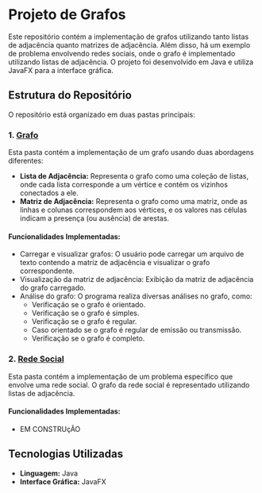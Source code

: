 # Projeto de Grafos

Este repositório contém a implementação de grafos utilizando tanto listas de adjacência quanto matrizes de adjacência. Além disso, há um exemplo de problema envolvendo redes sociais, onde o grafo é implementado utilizando listas de adjacência. O projeto foi desenvolvido em Java e utiliza JavaFX para a interface gráfica.

## Estrutura do Repositório

O repositório está organizado em duas pastas principais:

### 1. [Grafo](./grafo)
Esta pasta contém a implementação de um grafo usando duas abordagens diferentes:
- **Lista de Adjacência:** Representa o grafo como uma coleção de listas, onde cada lista corresponde a um vértice e contém os vizinhos conectados a ele.
- **Matriz de Adjacência:** Representa o grafo como uma matriz, onde as linhas e colunas correspondem aos vértices, e os valores nas células indicam a presença (ou ausência) de arestas.

#### Funcionalidades Implementadas:
- Carregar e visualizar grafos: O usuário pode carregar um arquivo de texto contendo a matriz de adjacência e visualizar o grafo correspondente.
- Visualização da matriz de adjacência: Exibição da matriz de adjacência do grafo carregado.
- Análise do grafo: O programa realiza diversas análises no grafo, como:
   - Verificação se o grafo é orientado.
   - Verificação se o grafo é simples.
   - Verificação se o grafo é regular.
   - Caso orientado se o grafo é regular de emissão ou transmissão.
   - Verificação se o grafo é completo.


### 2. [Rede Social](./socialMidiaGrafo/SocialGrafo)
Esta pasta contém a implementação de um problema específico que envolve uma rede social. O grafo da rede social é representado utilizando listas de adjacência.

#### Funcionalidades Implementadas:
  - EM CONSTRUçÃO

## Tecnologias Utilizadas

- **Linguagem:** Java
- **Interface Gráfica:** JavaFX


